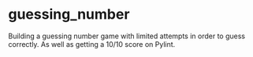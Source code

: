 # guessing_number
Building a guessing number game with limited attempts in order to guess correctly. As well as getting a 10/10 score on Pylint.

